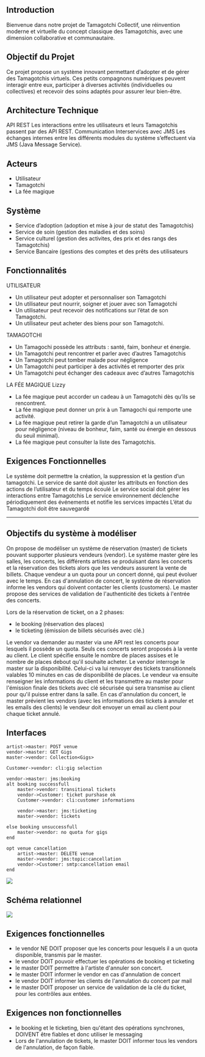 ## Introduction
Bienvenue dans notre projet de Tamagotchi Collectif, une réinvention moderne et virtuelle du concept classique des Tamagotchis, avec une dimension collaborative et communautaire.

## Objectif du Projet
Ce projet propose un système innovant permettant d’adopter et de gérer des Tamagotchis virtuels. Ces petits compagnons numériques peuvent interagir entre eux, participer à diverses activités (individuelles ou collectives) et recevoir des soins adaptés pour assurer leur bien-être. 


## Architecture Technique
API REST
Les interactions entre les utilisateurs et leurs Tamagotchis passent par des API REST.
Communication Interservices avec JMS
Les échanges internes entre les différents modules du système s’effectuent via JMS (Java Message Service).

## Acteurs 
* Utilisateur
* Tamagotchi
* La fée magique

## Système
* Service d’adoption (adoption et mise à jour de statut des Tamagotchis)
* Service de soin (gestion des maladies et des soins)
* Service culturel (gestion des activites, des prix et des rangs des Tamagotchis)
* Service Bancaire (gestions des comptes et des prêts des utilisateurs

## Fonctionnalités

UTILISATEUR
* Un utilisateur peut adopter et personnaliser son Tamagotchi
* Un utilisateur peut nourrir, soigner et jouer avec son Tamagotchi
* Un utilisateur peut recevoir des notifications sur l’état de son Tamagotchi.
* Un utilisateur peut acheter des biens pour son Tamagotchi.

TAMAGOTCHI
* Un Tamagochi possède les attributs : santé, faim, bonheur et énergie.
* Un Tamagotchi peut rencontrer et parler avec d’autres Tamagotchis
* Un Tamagotchi peut tomber malade pour négligence
* Un Tamagotchi peut participer à des activités et remporter des prix
* Un Tamagotchi peut échanger des cadeaux avec d’autres Tamagotchis

LA FÉE MAGIQUE  Lizzy
* La fée magique peut accorder un cadeau à un Tamagotchi dès qu’ils se rencontrent.
* La fée magique peut donner un prix à un Tamagochi qui remporte une activité.
* La fée magique peut retirer la garde d’un Tamagotchi a un utilisateur pour négligence (niveau de bonheur, faim, santé ou énergie en dessous du seuil minimal).
* La fée magique peut consulter la liste des Tamagotchis.

## Exigences Fonctionnelles 
Le système doit permettre la création, la suppression et la gestion d’un tamagotchi.
Le service de santé doit ajuster les attributs en fonction des actions de l’utilisateur et du temps écoulé 
Le service social doit gérer les interactions entre Tamagotchis
Le service environnement déclenche périodiquement des événements et notifie les services impactés
L’état du Tamagotchi doit être sauvegardé


------------------------------------------------------

## Objectifs du système à modéliser

On propose de modéliser un système de réservation (master) de tickets pouvant supporter plusieurs vendeurs (vendor). Le système master gère les salles, les concerts, les différents artistes se produisant dans les concerts et la réservation des tickets alors que les vendeurs assurent la vente de billets. Chaque vendeur a un quota pour un concert donné, qui peut évoluer avec le temps.
En cas d'annulation de concert, le système de réservation informe les vendors qui doivent contacter les clients (customers). Le master propose des services de validation de l'authenticité des tickets à l'entrée des concerts.

Lors de la réservation de ticket, on a 2 phases:
- le booking (réservation des places)
- le ticketing (émission de billets sécurisés avec clé.)

Le vendor va demander au master via une API rest les concerts pour lesquels il possède un quota. Seuls ces concerts seront proposés à la vente au client.
Le client spécifie ensuite le nombre de places assises et le nombre de places debout qu'il souhaite acheter. Le vendor interroge le master sur la disponibilité. Celui-ci va lui renvoyer des tickets transitionnels valables 10 minutes en cas de disponibilité de places.
Le vendeur va ensuite renseigner les informations du client et les transmettre au master pour l'émission finale des tickets avec clé sécurisée qui sera transmise au client pour qu'il puisse entrer dans la salle.
En cas d'annulation du concert, le master prévient les vendors (avec les informations des tickets à annuler et les emails des clients) le vendeur doit envoyer un email au client pour chaque ticket annulé.

## Interfaces

```
artist->master: POST venue
vendor->master: GET Gigs
master->vendor: Collection<Gigs>

Customer->vendor: cli:gig selection

vendor->master: jms:booking
alt booking successfull
    master->vendor: transitional tickets
    vendor->Customer: ticket purshase ok
    Customer->vendor: cli:customer informations
    
    vendor->master: jms:ticketing
    master->vendor: tickets

else booking unsuccessfull
    master->vendor: no quota for gigs
end

opt venue cancellation
    artist->master: DELETE venue
    master->vendor: jms:topic:cancellation
    vendor->Customer: smtp:cancellation email
end
```
![](seqDiagram.png)

## Schéma relationnel

![](EER.png)

## Exigences fonctionnelles

* le vendor NE DOIT proposer que les concerts pour lesquels il a un quota disponible, transmis par le master.
* le vendor DOIT pouvoir effectuer les opérations de booking et ticketing
* le master DOIT permettre à l'artiste d'annuler son concert.
* le master DOIT informer le vendor en cas d'annulation de concert
* le vendor DOIT informer les clients de l'annulation du concert par mail
* le master DOIT proposer un service de validation de la clé du ticket, pour les contrôles aux entées.

## Exigences non fonctionnelles

* le booking et le ticketing, bien qu'étant des opérations synchrones, DOIVENT être fiables et donc utiliser le messaging
* Lors de l'annulation de tickets, le master DOIT informer tous les vendors de l'annulation, de façon fiable.
